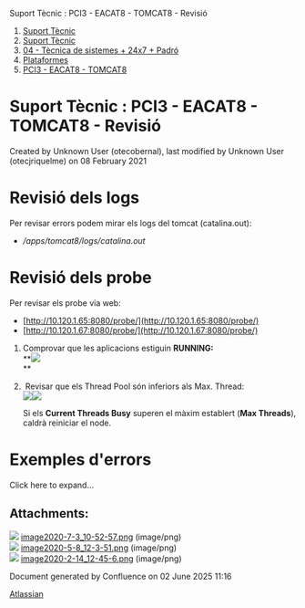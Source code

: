 Suport Tècnic : PCI3 - EACAT8 - TOMCAT8 - Revisió  

1.  [Suport Tècnic](index.md)
2.  [Suport Tècnic](13893782.md)
3.  [04 - Tècnica de sistemes + 24x7 + Padró](26313202.md)
4.  [Plataformes](Plataformes_41520520.md)
5.  [PCI3 - EACAT8 - TOMCAT8](PCI3---EACAT8---TOMCAT8_41520635.md)

Suport Tècnic : PCI3 - EACAT8 - TOMCAT8 - Revisió
=================================================

Created by Unknown User (otecobernal), last modified by Unknown User (otecjriquelme) on 08 February 2021

Revisió dels logs
=================

Per revisar errors podem mirar els logs del tomcat (catalina.out):

*   _/apps/tomcat8/logs/catalina.out_ 

Revisió dels probe
==================

Per revisar els probe via web:

*   [http://10.120.1.65:8080/probe/](http://10.120.1.65:8080/probe/)
*   [http://10.120.1.67:8080/probe/](http://10.120.1.67:8080/probe/)

  

1.  Comprovar que les aplicacions estiguin **RUNNING:**  
    **![](attachments/41520639/41520662.png)  
    **  
    
2.   Revisar que els Thread Pool són inferiors als Max. Thread:  
    ![](attachments/41520639/41520663.png)![](attachments/41520639/41520664.png)  
      
    Si els **Current Threads Busy** superen el màxim establert (**Max Threads**), caldrà reiniciar el node.
    

  

Exemples d'errors
=================

Click here to expand...

  

  

  

Attachments:
------------

![](images/icons/bullet_blue.gif) [image2020-7-3\_10-52-57.png](attachments/41520639/41520662.png) (image/png)  
![](images/icons/bullet_blue.gif) [image2020-5-8\_12-3-51.png](attachments/41520639/41520663.png) (image/png)  
![](images/icons/bullet_blue.gif) [image2020-2-14\_12-45-6.png](attachments/41520639/41520664.png) (image/png)  

Document generated by Confluence on 02 June 2025 11:16

[Atlassian](http://www.atlassian.com/)